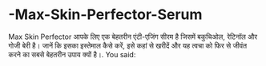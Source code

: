 # -Max-Skin-Perfector-Serum
Max Skin Perfector आपके लिए एक बेहतरीन एंटी-एजिंग सीरम है जिसमें बकुचिओल, रेटिनॉल और गोजी बेरी है। जानें कि इसका इस्तेमाल कैसे करें, इसे कहां से खरीदें और यह त्वचा को फिर से जीवंत करने का सबसे बेहतरीन उपाय क्यों है।.        You said:
